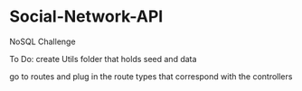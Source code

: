 # Social-Network-API
NoSQL Challenge

To Do: 
create Utils folder that holds seed and data

go to routes and plug in the route types that correspond with the controllers
